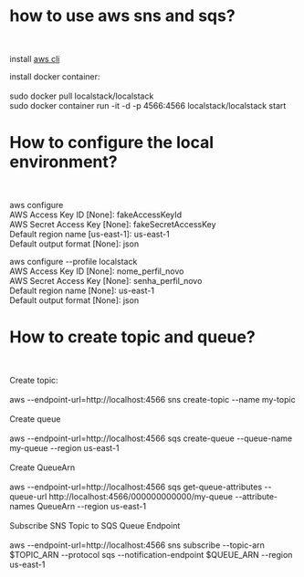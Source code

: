 

<h1>how to use aws sns and sqs?</h1>
<br />
<p>
install <a href="https://docs.aws.amazon.com/cli/latest/userguide/getting-started-install.html" title="aws cli">aws cli</a> 
<br />

install docker container:<br /><br/>
sudo docker pull localstack/localstack<br />
sudo docker container run -it -d -p 4566:4566 localstack/localstack start<br />


<h1>How to configure the local environment?</h1><br />

aws configure<br />
	AWS Access Key ID [None]: fakeAccessKeyId <br />
	AWS Secret Access Key [None]: fakeSecretAccessKey<br />
	Default region name [us-east-1]: us-east-1<br />
	Default output format [None]: json<br />
    

aws configure --profile localstack<br />
	AWS Access Key ID [None]: nome_perfil_novo<br />
	AWS Secret Access Key [None]: senha_perfil_novo<br />
	Default region name [None]: us-east-1<br />
	Default output format [None]: json<br />
</p>
<p>
<h1>How to create topic and queue?</h1><br />

Create topic:<br/><br/>
aws --endpoint-url=http://localhost:4566 sns create-topic --name my-topic
<br /><br/>
Create queue
<br /><br/>
aws --endpoint-url=http://localhost:4566 sqs create-queue --queue-name my-queue --region us-east-1
<br /><br/>
Create QueueArn
<br /><br/>
aws --endpoint-url=http://localhost:4566 sqs get-queue-attributes --queue-url http://localhost:4566/000000000000/my-queue --attribute-names QueueArn --region us-east-1
<br /><br/>
Subscribe SNS Topic to SQS Queue Endpoint
<br /><br/>
aws --endpoint-url=http://localhost:4566 sns subscribe --topic-arn $TOPIC_ARN --protocol sqs --notification-endpoint $QUEUE_ARN --region us-east-1
</p>